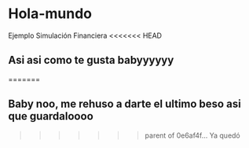 # Hola-mundo
Ejemplo Simulación Financiera
<<<<<<< HEAD
## Asi asi como te gusta babyyyyyy
=======
## Baby noo, me rehuso a darte el ultimo beso asi que guardaloooo
>>>>>>> parent of 0e6af4f... Ya quedó
